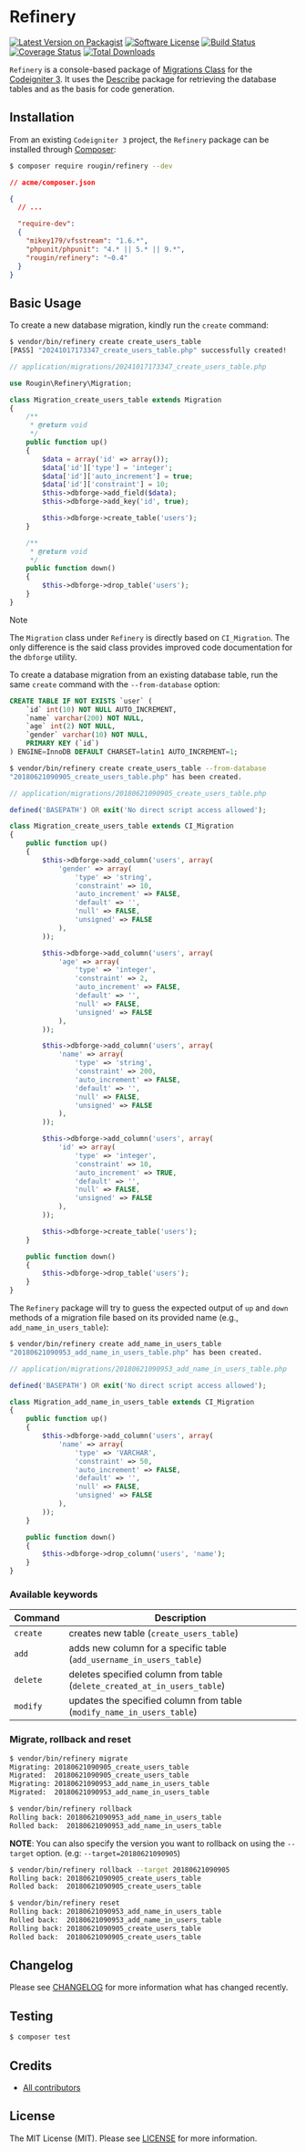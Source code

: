 # Refinery

[![Latest Version on Packagist][ico-version]][link-packagist]
[![Software License][ico-license]][link-license]
[![Build Status][ico-build]][link-build]
[![Coverage Status][ico-coverage]][link-coverage]
[![Total Downloads][ico-downloads]][link-downloads]

`Refinery` is a console-based package of [Migrations Class](https://www.codeigniter.com/userguide3/libraries/migration.html) for the [Codeigniter 3](https://codeigniter.com/userguide3). It uses the [Describe](https://roug.in/describe/) package for retrieving the database tables and as the basis for code generation.

## Installation

From an existing `Codeigniter 3` project, the `Refinery` package can be installed through [Composer](https://getcomposer.org/):

``` bash
$ composer require rougin/refinery --dev
```

``` json
// acme/composer.json

{
  // ...

  "require-dev":
  {
    "mikey179/vfsstream": "1.6.*",
    "phpunit/phpunit": "4.* || 5.* || 9.*",
    "rougin/refinery": "~0.4"
  }
}
```

## Basic Usage

To create a new database migration, kindly run the `create` command:

``` bash
$ vendor/bin/refinery create create_users_table
[PASS] "20241017173347_create_users_table.php" successfully created!
```

``` php
// application/migrations/20241017173347_create_users_table.php

use Rougin\Refinery\Migration;

class Migration_create_users_table extends Migration
{
    /**
     * @return void
     */
    public function up()
    {
        $data = array('id' => array());
        $data['id']['type'] = 'integer';
        $data['id']['auto_increment'] = true;
        $data['id']['constraint'] = 10;
        $this->dbforge->add_field($data);
        $this->dbforge->add_key('id', true);

        $this->dbforge->create_table('users');
    }

    /**
     * @return void
     */
    public function down()
    {
        $this->dbforge->drop_table('users');
    }
}
```

> [!NOTE]
> The `Migration` class under `Refinery` is directly based on `CI_Migration`. The only difference is the said class provides improved code documentation for the `dbforge` utility.

To create a database migration from an existing database table, run the same `create` command with the `--from-database` option:

``` sql
CREATE TABLE IF NOT EXISTS `user` (
    `id` int(10) NOT NULL AUTO_INCREMENT,
    `name` varchar(200) NOT NULL,
    `age` int(2) NOT NULL,
    `gender` varchar(10) NOT NULL,
    PRIMARY KEY (`id`)
) ENGINE=InnoDB DEFAULT CHARSET=latin1 AUTO_INCREMENT=1;
```

``` bash
$ vendor/bin/refinery create create_users_table --from-database
"20180621090905_create_users_table.php" has been created.
```

``` php
// application/migrations/20180621090905_create_users_table.php

defined('BASEPATH') OR exit('No direct script access allowed');

class Migration_create_users_table extends CI_Migration
{
    public function up()
    {
        $this->dbforge->add_column('users', array(
            'gender' => array(
                'type' => 'string',
                'constraint' => 10,
                'auto_increment' => FALSE,
                'default' => '',
                'null' => FALSE,
                'unsigned' => FALSE
            ),
        ));

        $this->dbforge->add_column('users', array(
            'age' => array(
                'type' => 'integer',
                'constraint' => 2,
                'auto_increment' => FALSE,
                'default' => '',
                'null' => FALSE,
                'unsigned' => FALSE
            ),
        ));

        $this->dbforge->add_column('users', array(
            'name' => array(
                'type' => 'string',
                'constraint' => 200,
                'auto_increment' => FALSE,
                'default' => '',
                'null' => FALSE,
                'unsigned' => FALSE
            ),
        ));

        $this->dbforge->add_column('users', array(
            'id' => array(
                'type' => 'integer',
                'constraint' => 10,
                'auto_increment' => TRUE,
                'default' => '',
                'null' => FALSE,
                'unsigned' => FALSE
            ),
        ));

        $this->dbforge->create_table('users');
    }

    public function down()
    {
        $this->dbforge->drop_table('users');
    }
}
```

The `Refinery` package will try to guess the expected output of `up` and `down` methods of a migration file based on its provided name (e.g., `add_name_in_users_table`):

```bash
$ vendor/bin/refinery create add_name_in_users_table
"20180621090953_add_name_in_users_table.php" has been created.
```

``` php
// application/migrations/20180621090953_add_name_in_users_table.php

defined('BASEPATH') OR exit('No direct script access allowed');

class Migration_add_name_in_users_table extends CI_Migration
{
    public function up()
    {
        $this->dbforge->add_column('users', array(
            'name' => array(
                'type' => 'VARCHAR',
                'constraint' => 50,
                'auto_increment' => FALSE,
                'default' => '',
                'null' => FALSE,
                'unsigned' => FALSE
            ),
        ));
    }

    public function down()
    {
        $this->dbforge->drop_column('users', 'name');
    }
}
```

### Available keywords

| Command | Description |
| ------- | ----------- |
| `create` | creates new table (`create_users_table`) |
| `add` | adds new column for a specific table (`add_username_in_users_table`) |
| `delete` | deletes specified column from table (`delete_created_at_in_users_table`) |
| `modify` | updates the specified column from table (`modify_name_in_users_table`) |

### Migrate, rollback and reset

```bash
$ vendor/bin/refinery migrate
Migrating: 20180621090905_create_users_table
Migrated:  20180621090905_create_users_table
Migrating: 20180621090953_add_name_in_users_table
Migrated:  20180621090953_add_name_in_users_table
```

```bash
$ vendor/bin/refinery rollback
Rolling back: 20180621090953_add_name_in_users_table
Rolled back:  20180621090953_add_name_in_users_table
```

**NOTE**: You can also specify the version you want to rollback on using the `--target` option. (e.g: `--target=20180621090905`)

```bash
$ vendor/bin/refinery rollback --target 20180621090905
Rolling back: 20180621090905_create_users_table
Rolled back:  20180621090905_create_users_table
```

```bash
$ vendor/bin/refinery reset
Rolling back: 20180621090953_add_name_in_users_table
Rolled back:  20180621090953_add_name_in_users_table
Rolling back: 20180621090905_create_users_table
Rolled back:  20180621090905_create_users_table
```

## Changelog

Please see [CHANGELOG][link-changelog] for more information what has changed recently.

## Testing

``` bash
$ composer test
```

## Credits

- [All contributors][link-contributors]

## License

The MIT License (MIT). Please see [LICENSE][link-license] for more information.

[ico-build]: https://img.shields.io/github/actions/workflow/status/rougin/refinery/build.yml?style=flat-square
[ico-coverage]: https://img.shields.io/codecov/c/github/rougin/refinery?style=flat-square
[ico-downloads]: https://img.shields.io/packagist/dt/rougin/refinery.svg?style=flat-square
[ico-license]: https://img.shields.io/badge/license-MIT-brightgreen.svg?style=flat-square
[ico-version]: https://img.shields.io/packagist/v/rougin/refinery.svg?style=flat-square

[link-build]: https://github.com/rougin/refinery/actions
[link-changelog]: https://github.com/rougin/refinery/blob/master/CHANGELOG.md
[link-contributors]: https://github.com/rougin/refinery/contributors
[link-coverage]: https://app.codecov.io/gh/rougin/refinery
[link-downloads]: https://packagist.org/packages/rougin/refinery
[link-license]: https://github.com/rougin/refinery/blob/master/LICENSE.md
[link-packagist]: https://packagist.org/packages/rougin/refinery
[link-upgrading]: https://github.com/rougin/refinery/blob/master/UPGRADING.md